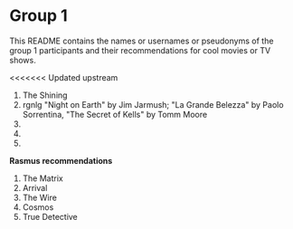 # Group 1

This README contains the names or usernames or pseudonyms of the group 1 participants and their recommendations for cool movies or TV shows.

<<<<<<< Updated upstream
1. The Shining
2. rgnlg
"Night on Earth" by Jim Jarmush; "La Grande Belezza" by Paolo Sorrentina, "The Secret of Kells" by Tomm Moore
3.  
4.  
5.  

**Rasmus recommendations**

1. The Matrix
2. Arrival
3. The Wire
4. Cosmos
5. True Detective


